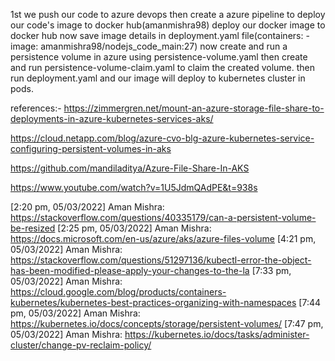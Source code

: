 1st we push our code to azure devops
then create a azure pipeline to deploy our code's image to docker hub(amanmishra98)
deploy our docker image to docker hub
now save image details in deployment.yaml file(containers:
      - image: amanmishra98/nodejs_code_main:27)
now create and run a persistence volume in azure using persistence-volume.yaml
then create and run persistence-volume-claim.yaml to claim the created volume.
then run deployment.yaml
and our image will deploy to kubernetes cluster in pods.



references:-
https://zimmergren.net/mount-an-azure-storage-file-share-to-deployments-in-azure-kubernetes-services-aks/

https://cloud.netapp.com/blog/azure-cvo-blg-azure-kubernetes-service-configuring-persistent-volumes-in-aks

https://github.com/mandiladitya/Azure-File-Share-In-AKS

https://www.youtube.com/watch?v=1U5JdmQAdPE&t=938s


[2:20 pm, 05/03/2022] Aman Mishra: https://stackoverflow.com/questions/40335179/can-a-persistent-volume-be-resized
[2:25 pm, 05/03/2022] Aman Mishra: https://docs.microsoft.com/en-us/azure/aks/azure-files-volume
[4:21 pm, 05/03/2022] Aman Mishra: https://stackoverflow.com/questions/51297136/kubectl-error-the-object-has-been-modified-please-apply-your-changes-to-the-la
[7:33 pm, 05/03/2022] Aman Mishra: https://cloud.google.com/blog/products/containers-kubernetes/kubernetes-best-practices-organizing-with-namespaces
[7:44 pm, 05/03/2022] Aman Mishra: https://kubernetes.io/docs/concepts/storage/persistent-volumes/
[7:47 pm, 05/03/2022] Aman Mishra: https://kubernetes.io/docs/tasks/administer-cluster/change-pv-reclaim-policy/